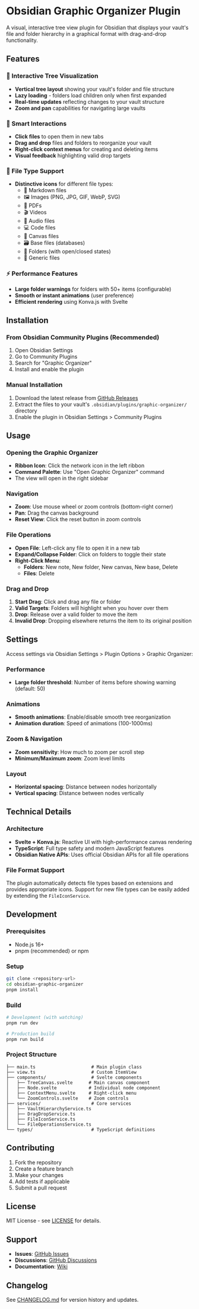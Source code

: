# Obsidian Graphic Organizer Plugin

A visual, interactive tree view plugin for Obsidian that displays your vault's file and folder hierarchy in a graphical format with drag-and-drop functionality.

## Features

### 🌳 Interactive Tree Visualization
- **Vertical tree layout** showing your vault's folder and file structure
- **Lazy loading** - folders load children only when first expanded
- **Real-time updates** reflecting changes to your vault structure
- **Zoom and pan** capabilities for navigating large vaults

### 🎯 Smart Interactions
- **Click files** to open them in new tabs
- **Drag and drop** files and folders to reorganize your vault
- **Right-click context menus** for creating and deleting items
- **Visual feedback** highlighting valid drop targets

### 📁 File Type Support
- **Distinctive icons** for different file types:
  - 📝 Markdown files
  - 🖼️ Images (PNG, JPG, GIF, WebP, SVG)
  - 📄 PDFs
  - 🎬 Videos
  - 🎵 Audio files
  - 💻 Code files
  - 🎨 Canvas files
  - 🗃️ Base files (databases)
  - 📁 Folders (with open/closed states)
  - 📃 Generic files

### ⚡ Performance Features
- **Large folder warnings** for folders with 50+ items (configurable)
- **Smooth or instant animations** (user preference)
- **Efficient rendering** using Konva.js with Svelte

## Installation

### From Obsidian Community Plugins (Recommended)
1. Open Obsidian Settings
2. Go to Community Plugins
3. Search for "Graphic Organizer"
4. Install and enable the plugin

### Manual Installation
1. Download the latest release from [GitHub Releases](link-to-releases)
2. Extract the files to your vault's `.obsidian/plugins/graphic-organizer/` directory
3. Enable the plugin in Obsidian Settings > Community Plugins

## Usage

### Opening the Graphic Organizer
- **Ribbon Icon**: Click the network icon in the left ribbon
- **Command Palette**: Use "Open Graphic Organizer" command
- The view will open in the right sidebar

### Navigation
- **Zoom**: Use mouse wheel or zoom controls (bottom-right corner)
- **Pan**: Drag the canvas background
- **Reset View**: Click the reset button in zoom controls

### File Operations
- **Open File**: Left-click any file to open it in a new tab
- **Expand/Collapse Folder**: Click on folders to toggle their state
- **Right-Click Menu**:
  - **Folders**: New note, New folder, New canvas, New base, Delete
  - **Files**: Delete

### Drag and Drop
1. **Start Drag**: Click and drag any file or folder
2. **Valid Targets**: Folders will highlight when you hover over them
3. **Drop**: Release over a valid folder to move the item
4. **Invalid Drop**: Dropping elsewhere returns the item to its original position

## Settings

Access settings via Obsidian Settings > Plugin Options > Graphic Organizer:

### Performance
- **Large folder threshold**: Number of items before showing warning (default: 50)

### Animations
- **Smooth animations**: Enable/disable smooth tree reorganization
- **Animation duration**: Speed of animations (100-1000ms)

### Zoom & Navigation
- **Zoom sensitivity**: How much to zoom per scroll step
- **Minimum/Maximum zoom**: Zoom level limits

### Layout
- **Horizontal spacing**: Distance between nodes horizontally
- **Vertical spacing**: Distance between nodes vertically

## Technical Details

### Architecture
- **Svelte + Konva.js**: Reactive UI with high-performance canvas rendering
- **TypeScript**: Full type safety and modern JavaScript features
- **Obsidian Native APIs**: Uses official Obsidian APIs for all file operations

### File Format Support
The plugin automatically detects file types based on extensions and provides appropriate icons. Support for new file types can be easily added by extending the `FileIconService`.

## Development

### Prerequisites
- Node.js 16+
- pnpm (recommended) or npm

### Setup
```bash
git clone <repository-url>
cd obsidian-graphic-organizer
pnpm install
```

### Build
```bash
# Development (with watching)
pnpm run dev

# Production build
pnpm run build
```

### Project Structure
```
├── main.ts                     # Main plugin class
├── view.ts                     # Custom ItemView
├── components/                 # Svelte components
│   ├── TreeCanvas.svelte      # Main canvas component
│   ├── Node.svelte            # Individual node component
│   ├── ContextMenu.svelte     # Right-click menu
│   └── ZoomControls.svelte    # Zoom controls
├── services/                   # Core services
│   ├── VaultHierarchyService.ts
│   ├── DragDropService.ts
│   ├── FileIconService.ts
│   └── FileOperationsService.ts
└── types/                      # TypeScript definitions
```

## Contributing

1. Fork the repository
2. Create a feature branch
3. Make your changes
4. Add tests if applicable
5. Submit a pull request

## License

MIT License - see [LICENSE](LICENSE) for details.

## Support

- **Issues**: [GitHub Issues](link-to-issues)
- **Discussions**: [GitHub Discussions](link-to-discussions)
- **Documentation**: [Wiki](link-to-wiki)

## Changelog

See [CHANGELOG.md](CHANGELOG.md) for version history and updates.
